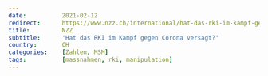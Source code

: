 ```yaml
---
date:          2021-02-12
redirect:      https://www.nzz.ch/international/hat-das-rki-im-kampf-gegen-corona-versagt-ld.1601044
title:         NZZ
subtitle:      'Hat das RKI im Kampf gegen Corona versagt?'
country:       CH
categories:    [Zahlen, MSM]
tags:          [massnahmen, rki, manipulation]
---
```

